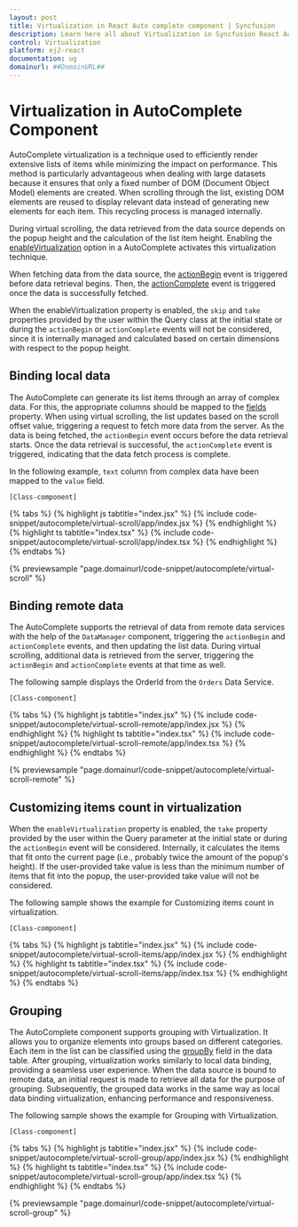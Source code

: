 ```yaml
---
layout: post
title: Virtualization in React Auto complete component | Syncfusion
description: Learn here all about Virtualization in Syncfusion React Auto complete component of Syncfusion Essential JS 2 and more.
control: Virtualization 
platform: ej2-react
documentation: ug
domainurl: ##DomainURL##
---
```


# Virtualization in AutoComplete Component

AutoComplete virtualization is a technique used to efficiently render extensive lists of items while minimizing the impact on performance. This method is particularly advantageous when dealing with large datasets because it ensures that only a fixed number of DOM (Document Object Model) elements are created. When scrolling through the list, existing DOM elements are reused to display relevant data instead of generating new elements for each item. This recycling process is managed internally.
 
During virtual scrolling, the data retrieved from the data source depends on the popup height and the calculation of the list item height. Enabling the [enableVirtualization](../api/auto-complete/#enableVirtualization) option in a AutoComplete activates this virtualization technique.
 
When fetching data from the data source, the [actionBegin](../api/auto-complete/#actionbegin) event is triggered before data retrieval begins. Then, the [actionComplete](../api/auto-complete/#actioncomplete) event is triggered once the data is successfully fetched.

When the enableVirtualization property is enabled, the `skip` and `take` properties provided by the user within the Query class at the initial state or during the `actionBegin` or `actionComplete` events will not be considered, since it is internally managed and calculated based on certain dimensions with respect to the popup height.

## Binding local data

The AutoComplete can generate its list items through an array of complex data. For this, the appropriate columns should be mapped to the [fields](../api/drop-down-list/#fields) property. When using virtual scrolling, the list updates based on the scroll offset value, triggering a request to fetch more data from the server. As the data is being fetched, the `actionBegin` event occurs before the data retrieval starts. Once the data retrieval is successful, the `actionComplete` event is triggered, indicating that the data fetch process is complete.

In the following example, `text` column from complex data have been mapped to the `value` field.

`[Class-component]`

{% tabs %}
{% highlight js tabtitle="index.jsx" %}
{% include code-snippet/autocomplete/virtual-scroll/app/index.jsx %}
{% endhighlight %}
{% highlight ts tabtitle="index.tsx" %}
{% include code-snippet/autocomplete/virtual-scroll/app/index.tsx %}
{% endhighlight %}
{% endtabs %}

 {% previewsample "page.domainurl/code-snippet/autocomplete/virtual-scroll" %}


## Binding remote data

The AutoComplete supports the retrieval of data from remote data services with the help of the `DataManager` component, triggering the `actionBegin` and `actionComplete` events, and then updating the list data. During virtual scrolling, additional data is retrieved from the server, triggering the `actionBegin` and `actionComplete` events at that time as well.

The following sample displays the OrderId from the `Orders` Data Service.

`[Class-component]`

{% tabs %}
{% highlight js tabtitle="index.jsx" %}
{% include code-snippet/autocomplete/virtual-scroll-remote/app/index.jsx %}
{% endhighlight %}
{% highlight ts tabtitle="index.tsx" %}
{% include code-snippet/autocomplete/virtual-scroll-remote/app/index.tsx %}
{% endhighlight %}
{% endtabs %}

 {% previewsample "page.domainurl/code-snippet/autocomplete/virtual-scroll-remote" %}

## Customizing items count in virtualization 

When the `enableVirtualization` property is enabled, the `take` property provided by the user within the Query parameter at the initial state or during the `actionBegin` event will be considered. Internally, it calculates the items that fit onto the current page (i.e., probably twice the amount of the popup's height). If the user-provided take value is less than the minimum number of items that fit into the popup, the user-provided take value will not be considered.

The following sample shows the example for Customizing items count in virtualization.

`[Class-component]`

{% tabs %}
{% highlight js tabtitle="index.jsx" %}
{% include code-snippet/autocomplete/virtual-scroll-items/app/index.jsx %}
{% endhighlight %}
{% highlight ts tabtitle="index.tsx" %}
{% include code-snippet/autocomplete/virtual-scroll-items/app/index.tsx %}
{% endhighlight %}
{% endtabs %}


## Grouping

The AutoComplete component supports grouping with Virtualization. It allows you to organize elements into groups based on different categories. Each item in the list can be classified using the [groupBy](../api/auto-complete/#fields) field in the data table. After grouping, virtualization works similarly to local data binding, providing a seamless user experience. When the data source is bound to remote data, an initial request is made to retrieve all data for the purpose of grouping. Subsequently, the grouped data works in the same way as local data binding virtualization, enhancing performance and responsiveness.

The following sample shows the example for Grouping with Virtualization.

`[Class-component]`

{% tabs %}
{% highlight js tabtitle="index.jsx" %}
{% include code-snippet/autocomplete/virtual-scroll-group/app/index.jsx %}
{% endhighlight %}
{% highlight ts tabtitle="index.tsx" %}
{% include code-snippet/autocomplete/virtual-scroll-group/app/index.tsx %}
{% endhighlight %}
{% endtabs %}

 {% previewsample "page.domainurl/code-snippet/autocomplete/virtual-scroll-group" %}

